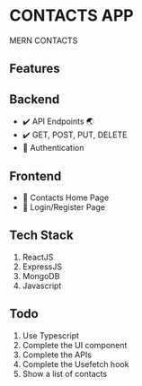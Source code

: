 # CONTACTS APP

MERN CONTACTS

## Features

## Backend

- :heavy_check_mark: API Endpoints :earth_asia:
- :heavy_check_mark: GET, POST, PUT, DELETE
- :radio_button: Authentication

## Frontend

- :radio_button: Contacts Home Page
- :radio_button: Login/Register Page

## Tech Stack

1. ReactJS
2. ExpressJS
3. MongoDB
4. Javascript

## Todo

1. Use Typescript
2. Complete the UI component
3. Complete the APIs
4. Complete the Usefetch hook
5. Show a list of contacts
